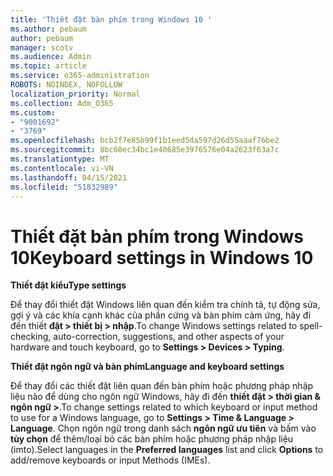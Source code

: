 ```yaml
---
title: 'Thiết đặt bàn phím trong Windows 10 '
ms.author: pebaum
author: pebaum
manager: scotv
ms.audience: Admin
ms.topic: article
ms.service: o365-administration
ROBOTS: NOINDEX, NOFOLLOW
localization_priority: Normal
ms.collection: Adm_O365
ms.custom:
- "9001692"
- "3769"
ms.openlocfilehash: bcb2f7e85b99f1b1eed5da597d26d55aaaf76be2
ms.sourcegitcommit: 8bc60ec34bc1e40685e3976576e04a2623f63a7c
ms.translationtype: MT
ms.contentlocale: vi-VN
ms.lasthandoff: 04/15/2021
ms.locfileid: "51832989"
---
```

# <a name="keyboard-settings-in-windows-10"></a><span data-ttu-id="8d3c0-102">Thiết đặt bàn phím trong Windows 10</span><span class="sxs-lookup"><span data-stu-id="8d3c0-102">Keyboard settings in Windows 10</span></span>

<span data-ttu-id="8d3c0-103">**Thiết đặt kiểu**</span><span class="sxs-lookup"><span data-stu-id="8d3c0-103">**Type settings**</span></span>

<span data-ttu-id="8d3c0-104">Để thay đổi thiết đặt Windows liên quan đến kiểm tra chính tả, tự động sửa, gợi ý và các khía cạnh khác của phần cứng và bàn phím cảm ứng, hãy đi đến thiết **đặt > thiết bị > nhập**.</span><span class="sxs-lookup"><span data-stu-id="8d3c0-104">To change Windows settings related to spell-checking, auto-correction, suggestions, and other aspects of your hardware and touch keyboard, go to **Settings > Devices > Typing**.</span></span> 

<span data-ttu-id="8d3c0-105">**Thiết đặt ngôn ngữ và bàn phím**</span><span class="sxs-lookup"><span data-stu-id="8d3c0-105">**Language and keyboard settings**</span></span>

<span data-ttu-id="8d3c0-106">Để thay đổi các thiết đặt liên quan đến bàn phím hoặc phương pháp nhập liệu nào để dùng cho ngôn ngữ Windows, hãy đi đến **thiết đặt > thời gian & ngôn ngữ >**.</span><span class="sxs-lookup"><span data-stu-id="8d3c0-106">To change settings related to which keyboard or input method to use for a Windows language, go to **Settings > Time & Language > Language**.</span></span> <span data-ttu-id="8d3c0-107">Chọn ngôn ngữ trong danh sách **ngôn ngữ ưu tiên** và bấm vào **tùy chọn** để thêm/loại bỏ các bàn phím hoặc phương pháp nhập liệu (imto).</span><span class="sxs-lookup"><span data-stu-id="8d3c0-107">Select languages in the **Preferred languages** list and click **Options** to add/remove keyboards or input Methods (IMEs).</span></span>
